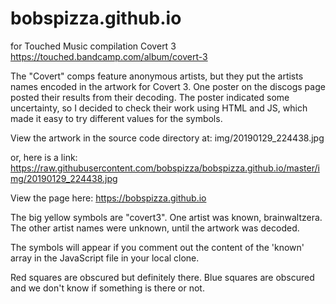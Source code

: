 # bobspizza.github.io
for Touched Music compilation Covert 3
https://touched.bandcamp.com/album/covert-3

The "Covert" comps feature anonymous artists, but they put the artists names encoded in the artwork for Covert 3. One poster on the discogs page posted their results from their decoding. The poster indicated some uncertainty, so I decided to check their work using HTML and JS, which made it easy to try different values for the symbols. 

View the artwork in the source code directory at: img/20190129_224438.jpg

or, here is a link: https://raw.githubusercontent.com/bobspizza/bobspizza.github.io/master/img/20190129_224438.jpg

View the page here: https://bobspizza.github.io

The big yellow symbols are "covert3". One artist was known, brainwaltzera. The other artist names were unknown, until the artwork was decoded.

The symbols will appear if you comment out the content of the 'known' array in the JavaScript file in your local clone. 

Red squares are obscured but definitely there. Blue squares are obscured and we don't know if something is there or not.

